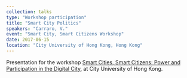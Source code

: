 ```yaml
---
collection: talks
type: "Workshop participation"
title: "Smart City Politics"
speakers: "Carraro, V."
event: "Smart City, Smart Citizens Workshop"
date: 2017-06-15
location: "City University of Hong Kong, Hong Kong"
---
```


Presentation for the workshop [Smart Cities, Smart Citizens: Power and Participation in the Digital City](https://smartcitiespol.wordpress.com/), at City University of Hong Kong.
